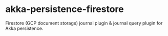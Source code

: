 # akka-persistence-firestore

Firestore (GCP document storage) journal plugin & journal query plugin for Akka persistence.
